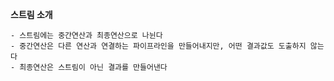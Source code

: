 **스트림 소개**

    - 스트림에는 중간연산과 최종연산으로 나뉜다
    - 중간연산은 다른 연산과 연결하는 파이프라인을 만들어내지만, 어떤 결과값도 도출하지 않는다
    - 최종연산은 스트림이 아닌 결과를 만들어낸다
